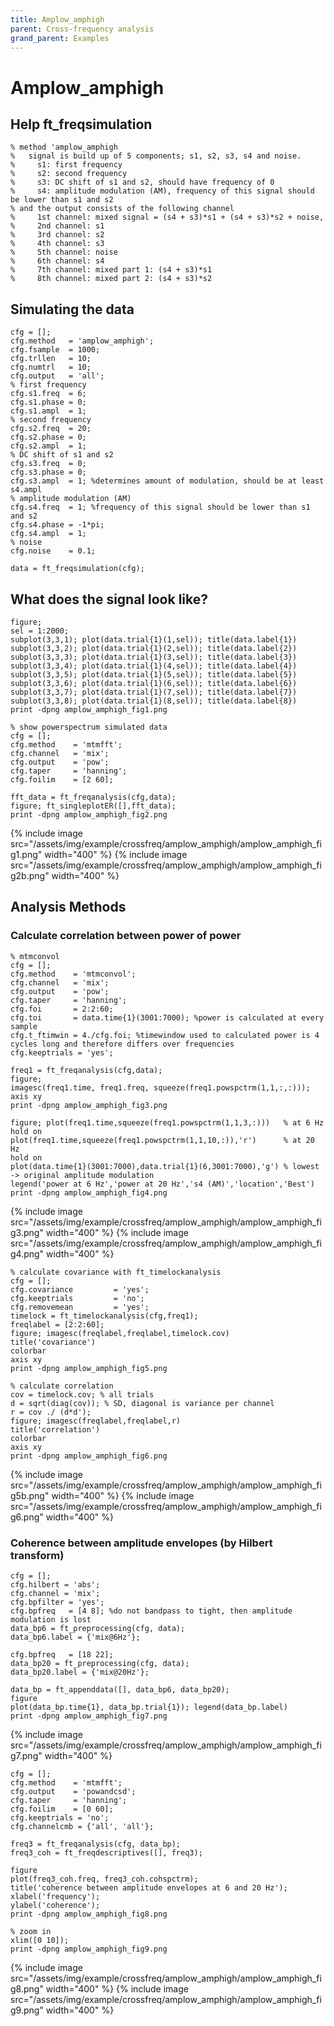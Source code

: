 ```yaml
---
title: Amplow_amphigh
parent: Cross-frequency analysis
grand_parent: Examples
---
```


# Amplow_amphigh

## Help ft_freqsimulation

    % method 'amplow_amphigh
    %   signal is build up of 5 components; s1, s2, s3, s4 and noise.
    %     s1: first frequency
    %     s2: second frequency
    %     s3: DC shift of s1 and s2, should have frequency of 0
    %     s4: amplitude modulation (AM), frequency of this signal should be lower than s1 and s2
    % and the output consists of the following channel
    %     1st channel: mixed signal = (s4 + s3)*s1 + (s4 + s3)*s2 + noise,
    %     2nd channel: s1
    %     3rd channel: s2
    %     4th channel: s3
    %     5th channel: noise
    %     6th channel: s4
    %     7th channel: mixed part 1: (s4 + s3)*s1
    %     8th channel: mixed part 2: (s4 + s3)*s2

## Simulating the data

    cfg = [];
    cfg.method   = 'amplow_amphigh';
    cfg.fsample  = 1000;
    cfg.trllen   = 10;
    cfg.numtrl   = 10;
    cfg.output   = 'all';
    % first frequency
    cfg.s1.freq  = 6;
    cfg.s1.phase = 0;
    cfg.s1.ampl  = 1;
    % second frequency
    cfg.s2.freq  = 20;
    cfg.s2.phase = 0;
    cfg.s2.ampl  = 1;
    % DC shift of s1 and s2
    cfg.s3.freq  = 0;
    cfg.s3.phase = 0;
    cfg.s3.ampl  = 1; %determines amount of modulation, should be at least s4.ampl
    % amplitude modulation (AM)
    cfg.s4.freq  = 1; %frequency of this signal should be lower than s1 and s2
    cfg.s4.phase = -1*pi;
    cfg.s4.ampl  = 1;
    % noise
    cfg.noise    = 0.1;

    data = ft_freqsimulation(cfg);

## What does the signal look like?

    figure;
    sel = 1:2000;
    subplot(3,3,1); plot(data.trial{1}(1,sel)); title(data.label{1})
    subplot(3,3,2); plot(data.trial{1}(2,sel)); title(data.label{2})
    subplot(3,3,3); plot(data.trial{1}(3,sel)); title(data.label{3})
    subplot(3,3,4); plot(data.trial{1}(4,sel)); title(data.label{4})
    subplot(3,3,5); plot(data.trial{1}(5,sel)); title(data.label{5})
    subplot(3,3,6); plot(data.trial{1}(6,sel)); title(data.label{6})
    subplot(3,3,7); plot(data.trial{1}(7,sel)); title(data.label{7})
    subplot(3,3,8); plot(data.trial{1}(8,sel)); title(data.label{8})
    print -dpng amplow_amphigh_fig1.png

    % show powerspectrum simulated data
    cfg = [];
    cfg.method    = 'mtmfft';
    cfg.channel   = 'mix';
    cfg.output    = 'pow';
    cfg.taper     = 'hanning';
    cfg.foilim    = [2 60];

    fft_data = ft_freqanalysis(cfg,data);
    figure; ft_singleplotER([],fft_data);
    print -dpng amplow_amphigh_fig2.png

{% include image src="/assets/img/example/crossfreq/amplow_amphigh/amplow_amphigh_fig1.png" width="400" %}
{% include image src="/assets/img/example/crossfreq/amplow_amphigh/amplow_amphigh_fig2b.png" width="400" %}

## Analysis Methods

### Calculate correlation between power of power

    % mtmconvol
    cfg = [];
    cfg.method    = 'mtmconvol';
    cfg.channel   = 'mix';
    cfg.output    = 'pow';
    cfg.taper     = 'hanning';
    cfg.foi       = 2:2:60;
    cfg.toi       = data.time{1}(3001:7000); %power is calculated at every sample
    cfg.t_ftimwin = 4./cfg.foi; %timewindow used to calculated power is 4 cycles long and therefore differs over frequencies
    cfg.keeptrials = 'yes';

    freq1 = ft_freqanalysis(cfg,data);
    figure;
    imagesc(freq1.time, freq1.freq, squeeze(freq1.powspctrm(1,1,:,:))); axis xy
    print -dpng amplow_amphigh_fig3.png

    figure; plot(freq1.time,squeeze(freq1.powspctrm(1,1,3,:)))   % at 6 Hz
    hold on
    plot(freq1.time,squeeze(freq1.powspctrm(1,1,10,:)),'r')      % at 20 Hz
    hold on
    plot(data.time{1}(3001:7000),data.trial{1}(6,3001:7000),'g') % lowest -> original amplitude modulation
    legend('power at 6 Hz','power at 20 Hz','s4 (AM)','location','Best')
    print -dpng amplow_amphigh_fig4.png

{% include image src="/assets/img/example/crossfreq/amplow_amphigh/amplow_amphigh_fig3.png" width="400" %}
{% include image src="/assets/img/example/crossfreq/amplow_amphigh/amplow_amphigh_fig4.png" width="400" %}

    % calculate covariance with ft_timelockanalysis
    cfg = [];
    cfg.covariance         = 'yes';
    cfg.keeptrials         = 'no';
    cfg.removemean         = 'yes';
    timelock = ft_timelockanalysis(cfg,freq1);
    freqlabel = [2:2:60];
    figure; imagesc(freqlabel,freqlabel,timelock.cov)
    title('covariance')
    colorbar
    axis xy
    print -dpng amplow_amphigh_fig5.png

    % calculate correlation
    cov = timelock.cov; % all trials
    d = sqrt(diag(cov)); % SD, diagonal is variance per channel
    r = cov ./ (d*d');
    figure; imagesc(freqlabel,freqlabel,r)
    title('correlation')
    colorbar
    axis xy
    print -dpng amplow_amphigh_fig6.png

{% include image src="/assets/img/example/crossfreq/amplow_amphigh/amplow_amphigh_fig5b.png" width="400" %}
{% include image src="/assets/img/example/crossfreq/amplow_amphigh/amplow_amphigh_fig6.png" width="400" %}

### Coherence between amplitude envelopes (by Hilbert transform)

    cfg = [];
    cfg.hilbert = 'abs';
    cfg.channel = 'mix';
    cfg.bpfilter = 'yes';
    cfg.bpfreq   = [4 8]; %do not bandpass to tight, then amplitude modulation is lost
    data_bp6 = ft_preprocessing(cfg, data);
    data_bp6.label = {'mix@6Hz'};

    cfg.bpfreq   = [18 22];
    data_bp20 = ft_preprocessing(cfg, data);
    data_bp20.label = {'mix@20Hz'};

    data_bp = ft_appenddata([], data_bp6, data_bp20);
    figure
    plot(data_bp.time{1}, data_bp.trial{1}); legend(data_bp.label)
    print -dpng amplow_amphigh_fig7.png

{% include image src="/assets/img/example/crossfreq/amplow_amphigh/amplow_amphigh_fig7.png" width="400" %}

    cfg = [];
    cfg.method    = 'mtmfft';
    cfg.output    = 'powandcsd';
    cfg.taper     = 'hanning';
    cfg.foilim    = [0 60];
    cfg.keeptrials = 'no';
    cfg.channelcmb = {'all', 'all'};

    freq3 = ft_freqanalysis(cfg, data_bp);
    freq3_coh = ft_freqdescriptives([], freq3);

    figure
    plot(freq3_coh.freq, freq3_coh.cohspctrm);
    title('coherence between amplitude envelopes at 6 and 20 Hz');
    xlabel('frequency');
    ylabel('coherence');
    print -dpng amplow_amphigh_fig8.png

    % zoom in
    xlim([0 10]);
    print -dpng amplow_amphigh_fig9.png

{% include image src="/assets/img/example/crossfreq/amplow_amphigh/amplow_amphigh_fig8.png" width="400" %}
{% include image src="/assets/img/example/crossfreq/amplow_amphigh/amplow_amphigh_fig9.png" width="400" %}

